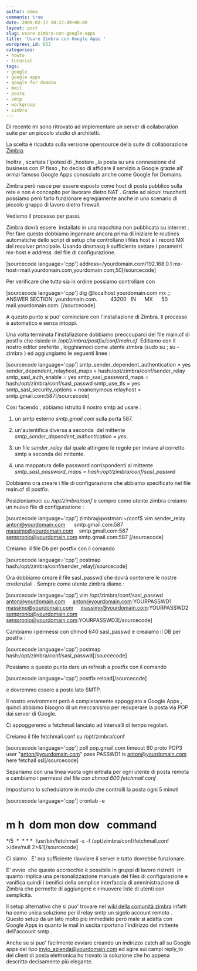 ```yaml
---
author: dema
comments: true
date: 2009-02-17 10:27:49+00:00
layout: post
slug: usare-zimbra-con-google-apps
title: 'Usare Zimbra con Google Apps '
wordpress_id: 653
categories:
- howto
- tutorial
tags:
- google
- google apps
- google for domain
- mail
- posta
- smtp
- workgroup
- zimbra
---
```


Di recente mi sono ritrovato ad implementare un server di collaboration suite per un piccolo studio di architetti.

La scelta è ricaduta sulla versione opensource della suite di collaborazione [Zimbra](http://www.zimbra.com/community/downloads.html).

Inoltre , scartata l'ipotesi di _hostare _la posta su una connessione dsl business con IP fisso , ho deciso di affidare il servizio a Google grazie all' ormai famoso Google Apps conosciuto anche come Google for Domains.

Zimbra però nasce per essere esposto come host di posta pubblico sulla rete e non è concepito per lavorare dietro NAT . Grazie ad alcuni trucchetti possiamo però farlo funzionare egregiamente anche in uno scenario di piccolo gruppo di lavoro dietro firewall.

Vediamo il processo per passi.

<!-- more -->Zimbra dovrà essere  installato in una macchina non pubblicata su internet . Per fare questo dobbiamo ingannare ancora prima di iniziare le routines automatiche dello script di setup che controllano i files host e i record MX del resolver principale. Usando dnsmasq è sufficiente settare i parametri mx-host e address  del file di configurazione.

[sourcecode language='cpp']
address=/yourdomain.com/192.168.0.1
mx-host=mail.yourdomain.com,yourdomain.com,50[/sourcecode]

Per verificare che tutto sia in ordine possiamo controllare con

[sourcecode language='cpp']
dig @localhost yourdomain.com mx
;; ANSWER SECTION:
yourdomain.com.         43200   IN      MX      50 mail.yourdomain.com.
[/sourcecode]

A questo punto si puo' cominciare con l'installazione di Zimbra. Il processo è automatico e senza intoppi.

Una volta terminata l'installazione dobbiamo preoccuparci del file main.cf di postfix che risiede in _/opt/zimbra/postfix/conf/main.cf_. Editiamo con il nostro editor preferito , logghiamoci come utente zimbra (sudo su ; su - zimbra ) ed aggiungiamo le seguenti linee :

[sourcecode language='cpp']
smtp_sender_dependent_authentication = yes
sender_dependent_relayhost_maps = hash:/opt/zimbra/conf/sender_relay
smtp_sasl_auth_enable = yes
smtp_sasl_password_maps = hash:/opt/zimbra/conf/sasl_passwd
smtp_use_tls = yes
smtp_sasl_security_options = noanonymous
relayhost = smtp.gmail.com:587[/sourcecode]

Così facendo , abbiamo istruito il nostro smtp ad usare :



	
  1. un smtp esterno _smtp.gmail.com_ sulla porta 587.

	
  2. un'autentifica diversa a seconda  del mittente _smtp_sender_dependent_authentication = yes_.

	
  3. un file _sender_relay_ dal quale attingere le regole per inviare al corretto smtp a seconda del mittente.

	
  4. una mappatura delle password corrispondenti al mittente _smtp_sasl_password_maps = hash:/opt/zimbra/conf/sasl_passwd_


Dobbiamo ora creare i file di configurazione che abbiamo specificato nel file main.cf di postfix.

Posizioniamoci su _/opt/zimbra/conf_ e sempre come utente zimbra creiamo un nuovo file di configurazione :

[sourcecode language='cpp']
zimbra@postman:~/conf$ vim sender_relay
anton@yourdomain.com      smtp.gmail.com:587
massimo@yourdomain.com    smtp.gmail.com:587
sempronio@yourdomain.com  smtp.gmail.com:587 [/sourcecode]

Creiamo  il file Db per postfix con il comando

[sourcecode language='cpp']
postmap hash:/opt/zimbra/conf/sender_relay[/sourcecode]

Ora dobbiamo creare il file sasl_passwd che dovrà contenere le nostre credenziali . Sempre come utente zimbra diamo :

[sourcecode language='cpp']
vim /opt/zimbra/conf/sasl_passwd
anton@yourdomain.com     anton@yourdomain.com:YOURPASSWD1
massimo@yourdomain.com     massimo@yourdomain.com:YOURPASSWD2
sempronio@yourdomain.com  sempronio@yourdomain.com:YOURPASSWD3[/sourcecode]

Cambiamo i permessi con chmod 640 sasl_passwd e creaiamo il DB per postfix :

[sourcecode language='cpp']
postmap hash:/opt/zimbra/conf/sasl_passwd[/sourcecode]

Possiamo a questo punto dare un refresh a postfix con il comando

[sourcecode language='cpp']
postfix reload[/sourcecode]

e dovremmo essere a posto lato SMTP.

Il nostro environment però è completamente appoggiato a Google Apps , quindi abbiamo bisogno di un meccanismo per recuperare la posta via POP dai server di Google.

Ci appoggeremo a fetchmail lanciato ad intervalli di tempo regolari.

Creiamo il file fetchmail.conf su /opt/zimbra/conf

[sourcecode language='cpp']
poll pop.gmail.com timeout 60 proto POP3
user "anton@yourdomain.com"
pass PASSWD1
is anton@yourdomain.com here
fetchall
ssl[/sourcecode]

Separiamo con una linea vuota ogni entrata per ogni utente di posta remota e cambiamo i permessi del file con _chmod 600 fetchmail.conf_ .

Impostiamo lo schedulatore in modo che controlli la posta ogni 5 minuti

[sourcecode language='cpp']
crontab -e
# m h  dom mon dow   command
*/5  *  * * *  /usr/bin/fetchmail -s -f /opt/zimbra/conf/fetchmail.conf >/dev/null 2>&1[/sourcecode]

Ci siamo . E' ora sufficiente riavviare il server e tutto dovrebbe funzionare.

E' ovvio  che questo accrocchio è possibile in gruppi di lavoro ristretti  in quanto implica una personalizzazione manuale dei files di configurazione e vanifica quindi i benifici della semplice interfaccia di amministrazione di Zimbra che permette di aggiungere e rimuovere liste di utenti con semplicità.

Il setup alternativo che si puo' trovare nel [wiki della comunità zimbra](http://wiki.zimbra.com/index.php?title=Outgoing_SMTP_Authentication) infatti ha come unica soluzione per il relay smtp un sigolo account remoto . Questo setup da un lato molto più immediato però male si adatta con Google Apps in quanto le mail in uscita riportano l'indirizzo del mittente dell'account smtp .

Anche se si puo' facilmente ovviare creando un indirizzo catch all su Google apps del tipo invio_azienda@yourdomain.com ed agire sui campi reply_to del client di posta elettronica ho trovato la soluzione che ho appena descritto decisamente più elegante.
